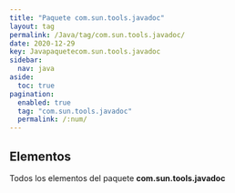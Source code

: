 ```yaml
---
title: "Paquete com.sun.tools.javadoc"
layout: tag
permalink: /Java/tag/com.sun.tools.javadoc/
date: 2020-12-29
key: Javapaquetecom.sun.tools.javadoc
sidebar: 
  nav: java
aside: 
  toc: true
pagination: 
  enabled: true
  tag: "com.sun.tools.javadoc"
  permalink: /:num/
---
```


<h2>Elementos</h2>
Todos los elementos del paquete <strong>com.sun.tools.javadoc</strong>
